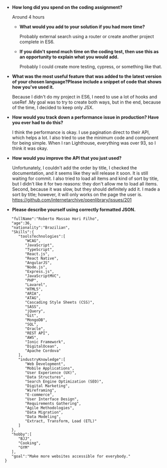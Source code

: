 * **How long did you spend on the coding assignment?**
    
    Around 4 hours

  * **What would you add to your solution if you had more time?**
  
      Probably external search using a router or create another project complete in ES6.

  * **If you didn't spend much time on the coding test, then use this as an opportunity to explain what you would add.**

    Probably I could create more testing, cypress, or something like that.

* **What was the most useful feature that was added to the latest version of your chosen language?Please include a snippet of code that shows how you've used it.**
    
    Because I didn't do my project in ES6, I need to use a lot of hooks and useRef .My goal was to try to create both ways, but in the end, because of the time, I decided to keep only JSX.

* **How would you track down a performance issue in production? Have you ever had to do this?**
     
     I think the performance is okay. I use pagination direct to their API, which helps a lot. I also tried to use the minimum code and component for being simple.
       When I ran Lighthouse, everything was over 93, so I think it was okay.

* **How would you improve the API that you just used?**
      
   Unfortunately, I couldn't add the order by title, I checked the documentation, and it seems like they will release it soon. It is still waiting for commit.
      I also tried to load all items and kind of sort by title, but I didn't like it for two reasons: they don't allow me to load all items. Second, because it was slow, but they should definitely add it.
      I made a sort by title; however, it will only works on the page the user is. https://github.com/internetarchive/openlibrary/issues/201

* **Please describe yourself using correctly formatted JSON.**

```{
   "fullName":"Roberto Massao Hori Filho",
   "age":36,
   "nationality":"Brazilian",
   "Skills":{
      "toolsTechnologies":[
         "WCAG",
         "JavaScript",
         "TypeScript",
         "React.js",
         "React Native",
         "AngularJS",
         "Node.js",
         "Express.js",
         "JavaScriptMVC",
         "PHP",
         "Lavarel",
         "HTML5",
         "ARIA",
         "ATAG",
         "Cascading Style Sheets (CSS)",
         "SASS",
         "jQuery",
         "Git",
         "MongoDB",
         "SQL",
         "Oracle",
         "REST API",
         "AWS",
         "Ionic Framework",
         "DigitalOcean",
         "Apache Cordova"
      ],
      "industryKnowledge":[
         "Web Development",
         "Mobile Applications",
         "User Experience (UX)",
         "Data Structures",
         "Search Engine Optimization (SEO)",
         "Digital Marketing",
         "Wireframing",
         "E-commerce",
         "User Interface Design",
         "Requirements Gathering",
         "Agile Methodologies",
         "Data Migration",
         "Data Modeling",
         "Extract, Transform, Load (ETL)"
      ]
   },
   "hobby":[
      "BJJ",
      "Cooking",
      "GYM"
   ],
   "goal":"Make more websites accessible for everybody."
}
```
